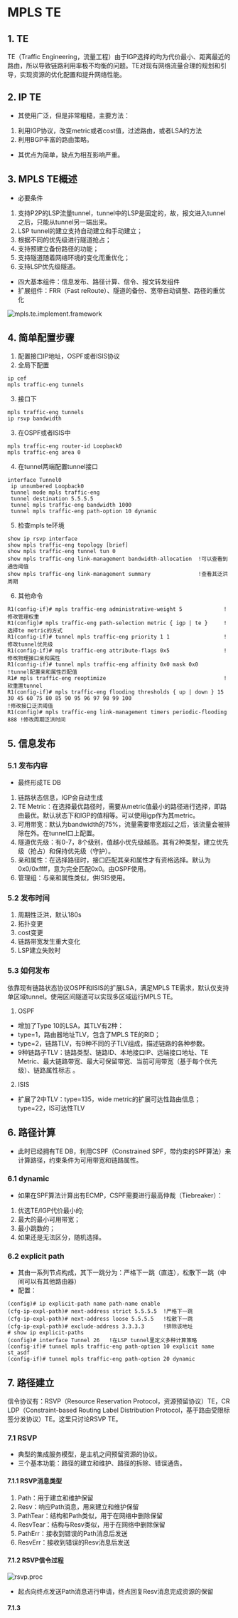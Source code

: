 # MPLS TE
## 1. TE
TE（Traffic Engineering，流量工程）由于IGP选择的均为代价最小、距离最近的路由，所以导致链路利用率极不均衡的问题。TE对现有网络流量合理的规划和引导，实现资源的优化配置和提升网络性能。
## 2. IP TE
* 其使用广泛，但是非常粗糙，主要方法：
1. 利用IGP协议，改变metric或者cost值，过滤路由，或者LSA的方法
2. 利用BGP丰富的路由策略。
* 其优点为简单，缺点为相互影响严重。
## 3. MPLS TE概述
* 必要条件
1. 支持P2P的LSP流量tunnel，tunnel中的LSP是固定的，故，报文进入tunnel之后，只能从tunnel另一端出来。
2. LSP tunnel的建立支持自动建立和手动建立；
3. 根据不同的优先级进行隧道抢占；
4. 支持预建立备份路径的功能；
5. 支持隧道随着网络环境的变化而重优化；
5. 支持LSP优先级隧道。
* 四大基本组件：信息发布、路径计算、信令、报文转发组件
* 扩展组件：FRR（Fast reRoute）、隧道的备份、宽带自动调整、路径的重优化

![mpls.te.implement.framework](https://github.com/Minions1128/net_tech_notes/blob/master/img/mpls.te.implementation.frameworks.jpg "mpls.te.implement.framework")

## 4. 简单配置步骤
1. 配置接口IP地址，OSPF或者ISIS协议
2. 全局下配置
```
ip cef
mpls traffic-eng tunnels
```
3. 接口下
```
mpls traffic-eng tunnels
ip rsvp bandwidth
```
3. 在OSPF或者ISIS中
```
mpls traffic-eng router-id Loopback0
mpls traffic-eng area 0
```
4. 在tunnel两端配置tunnel接口
```
interface Tunnel0
 ip unnumbered Loopback0
 tunnel mode mpls traffic-eng
 tunnel destination 5.5.5.5
 tunnel mpls traffic-eng bandwidth 1000
 tunnel mpls traffic-eng path-option 10 dynamic
```
5. 检查mpls te环境
```
show ip rsvp interface
show mpls traffic-eng topology [brief]
show mpls traffic-eng tunnel tun 0
show mpls traffic-eng link-management bandwidth-allocation  !可以查看到通告阈值
show mpls traffic-eng link-management summary               !查看其泛洪周期
```
6. 其他命令
```
R1(config-if)# mpls traffic-eng administrative-weight 5             !修改管理权重
R1(config)# mpls traffic-eng path-selection metric { igp | te }     !选择te metric的方式
R1(config-if)# tunnel mpls traffic-eng priority 1 1                 !修改tunnel优先级
R1(config-if)# mpls traffic-eng attribute-flags 0x5                 !修改物理接口亲和属性
R1(config-if)# tunnel mpls traffic-eng affinity 0x0 mask 0x0        !tunnel配置亲和属性匹配值
R1# mpls traffic-eng reoptimize                                     !软重置tunnel
R1(config-if)# mpls traffic-eng flooding thresholds { up | down } 15 30 45 60 75 80 85 90 95 96 97 98 99 100
!修改接口泛洪阈值
R1(config)# mpls traffic-eng link-management timers periodic-flooding 888 !修改周期泛洪时间
```
## 5. 信息发布
### 5.1 发布内容
* 最终形成TE DB
1. 链路状态信息，IGP会自动生成
2. TE Metric：在选择最优路径时，需要从metric值最小的路径进行选择，即路由最优。默认状态下和IGP的值相等。可以使用igp作为其metric。
3. 可用带宽：默认为bandwidth的75%，流量需要带宽超过之后，该流量会被排除在外。在tunnel口上配置。
4. 隧道优先级：有0-7，8个级别，值越小优先级越高。其有2种类型，建立优先级（抢占）和保持优先级（守护）。
5. 亲和属性：在选择路径时，接口匹配其亲和属性才有资格选择。默认为0x0/0xffff，意为完全匹配0x0。由OSPF使用。
6. 管理组：与亲和属性类似，供ISIS使用。
### 5.2 发布时间
1. 周期性泛洪，默认180s
2. 拓扑变更
3. cost变更
4. 链路带宽发生重大变化
5. LSP建立失败时
### 5.3 如何发布
依靠现有链路状态协议OSPF和ISIS的扩展LSA，满足MPLS TE需求，默认仅支持单区域tunnel。使用区间隧道可以实现多区域运行MPLS TE。
1. OSPF
* 增加了Type 10的LSA，其TLV有2种：
* type=1，路由器地址TLV，包含了MPLS TE的RID；
* type=2，链路TLV，有9种不同的子TLV组成，描述链路的各种参数。
* 9种链路子TLV：链路类型、链路ID、本地接口IP、远端接口地址、TE Metric、最大链路带宽、最大可保留带宽、当前可用带宽（基于每个优先级）、链路属性标志 。
2. ISIS
* 扩展了2中TLV：type=135，wide metric的扩展可达性路由信息；type=22，IS可达性TLV
## 6. 路径计算
* 此时已经拥有TE DB，利用CSPF（Constrained SPF，带约束的SPF算法）来计算路径，约束条件为可用带宽和链路属性。
### 6.1 dynamic
* 如果在SPF算法计算出有ECMP，CSPF需要进行最高仲裁（Tiebreaker）：
1. 优选TE/IGP代价最小的;
2. 最大的最小可用带宽；
3. 最小跳数的；
4. 如果还是无法区分，随机选择。
### 6.2 explicit path
* 其由一系列节点构成，其下一跳分为：严格下一跳（直连），松散下一跳（中间可以有其他路由器）
* 配置：
```
(config)# ip explicit-path name path-name enable
(cfg-ip-expl-path)# next-address strict 5.5.5.5  !严格下一跳
(cfg-ip-expl-path)# next-address loose 5.5.5.5   !松散下一跳
(cfg-ip-expl-path)# exclude-address 3.3.3.3      !排除该地址
# show ip explicit-paths
(config)# interface Tunnel 26   !在LSP tunnel里定义多种计算策略
(config-if)# tunnel mpls traffic-eng path-option 10 explicit name st_asdf 
(config-if)# tunnel mpls traffic-eng path-option 20 dynamic
```
## 7. 路径建立
信令协议有：RSVP（Resource Reservation Protocol，资源预留协议）TE，CR LDP（Constraint-based Routing Label Distribution Protocol，基于路由受限标签分发协议）TE。这里只讨论RSVP TE。
### 7.1 RSVP
* 典型的集成服务模型，是主机之间预留资源的协议。
* 三个基本功能：路径的建立和维护、路径的拆除、错误通告。
#### 7.1.1 RSVP消息类型
1. Path：用于建立和维护保留
2. Resv：响应Path消息，用来建立和维护保留
3. PathTear：结构和Path类似，用于在网络中删除保留
4. ResvTear：结构与Resv类似，用于在网络中删除保留
5. PathErr：接收到错误的Path消息后发送
6. ResvErr：接收到错误的Resv消息后发送
#### 7.1.2 RSVP信令过程
![rsvp.proc](https://github.com/Minions1128/net_tech_notes/blob/master/img/mpls.rsvp.proc.jpg "rsvp.proc")
* 起点向终点发送Path消息进行申请，终点回复Resv消息完成资源的保留
#### 7.1.3 